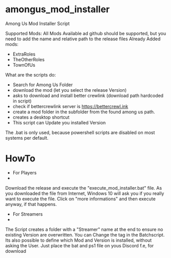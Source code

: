 # amongus_mod_installer
Among Us Mod Installer Script

Supported Mods:
All Mods Available ad github should be supported, but you need to add the name and relative path to the release files
Already Added mods:
- ExtraRoles
- TheOtherRoles
- TownOfUs


What are the scripts do:
- Search for Among Us Folder
- download the mod (let you select the release Version)
- asks to download and install better crewlink (download path hardcoded in script)
- check if bettercrewlink server is https://bettercrewl.ink
- create a mod folder in the subfolder from the found among us path.
- creates a desktop shortcut
- This script can Update you installed Version

The .bat is only used, because powershell scripts are disabled on most systems per default.


# HowTo
- For Players
- 
Download the release and execute the "execute_mod_installer.bat" file. As you downloaded the file from Internet, Windows 10 will ask you if you really want to execute the file. Click on "more informations" and then execute anyway, if that happens.

- For Streamers
- 
The Script creates a folder with a "Streamer" name at the end to ensure no existing Version are overwritten. You can Change the tag in the Batchscript.
Its also possible to define which Mod and Version is installed, without asking the User. Just place the bat and ps1 file on yous Discord f.e, for download
